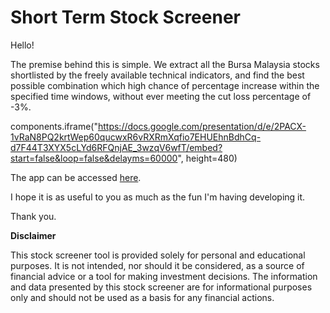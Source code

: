 # Short Term Stock Screener
Hello!

The premise behind this is simple. We extract all the Bursa Malaysia stocks shortlisted by the freely available technical indicators, 
and find the best possible combination which high chance of percentage increase within the specified time windows, without ever meeting the 
cut loss percentage of -3%.  

components.iframe("https://docs.google.com/presentation/d/e/2PACX-1vRaN8PQ2krtWep60qucwxR6vRXRmXqfio7EHUEhnBdhCq-d7F44T3XYX5cLYd6RFQnjAE_3wzqV6wfT/embed?start=false&loop=false&delayms=60000", height=480)

The app can be accessed [here](https://stock-screener-amirul-0e3d96487623.herokuapp.com/). 

I hope it is as useful to you as much as the fun I'm having developing it. 

Thank you.





**Disclaimer**

This stock screener tool is provided solely for personal and educational purposes. It is not intended, nor should it be considered, as a source of financial advice or a tool for making investment decisions. The information and data presented by this stock screener are for informational purposes only and should not be used as a basis for any financial actions.
